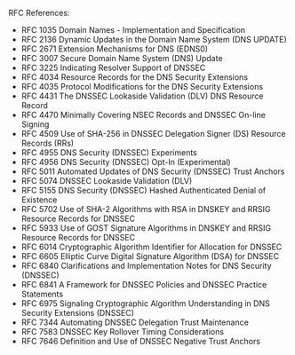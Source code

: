 RFC References:

* RFC 1035 Domain Names - Implementation and Specification
* RFC 2136 Dynamic Updates in the Domain Name System (DNS UPDATE)
* RFC 2671 Extension Mechanisms for DNS (EDNS0)
* RFC 3007 Secure Domain Name System (DNS) Update
* RFC 3225 Indicating Resolver Support of DNSSEC
* RFC 4034 Resource Records for the DNS Security Extensions
* RFC 4035 Protocol Modifications for the DNS Security Extensions
* RFC 4431 The DNSSEC Lookaside Validation (DLV) DNS Resource Record
* RFC 4470 Minimally Covering NSEC Records and DNSSEC On-line Signing
* RFC 4509 Use of SHA-256 in DNSSEC Delegation Signer (DS) Resource Records (RRs)
* RFC 4955 DNS Security (DNSSEC) Experiments
* RFC 4956 DNS Security (DNSSEC) Opt-In (Experimental)
* RFC 5011 Automated Updates of DNS Security (DNSSEC) Trust Anchors
* RFC 5074 DNSSEC Lookaside Validation (DLV)
* RFC 5155 DNS Security (DNSSEC) Hashed Authenticated Denial of Existence
* RFC 5702 Use of SHA-2 Algorithms with RSA in DNSKEY and RRSIG Resource Records for DNSSEC
* RFC 5933 Use of GOST Signature Algorithms in DNSKEY and RRSIG Resource Records for DNSSEC
* RFC 6014 Cryptographic Algorithm Identifier for Allocation for DNSSEC
* RFC 6605 Elliptic Curve Digital Signature Algorithm (DSA) for DNSSEC
* RFC 6840 Clarifications and Implementation Notes for DNS Security (DNSSEC)
* RFC 6841 A Framework for DNSSEC Policies and DNSSEC Practice Statements
* RFC 6975 Signaling Cryptographic Algorithm Understanding in DNS Security Extensions (DNSSEC)
* RFC 7344 Automating DNSSEC Delegation Trust Maintenance
* RFC 7583 DNSSEC Key Rollover Timing Considerations
* RFC 7646 Definition and Use of DNSSEC Negative Trust Anchors
